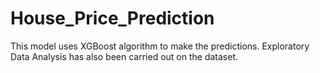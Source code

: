 # House_Price_Prediction
This model uses XGBoost algorithm to make the predictions. Exploratory Data Analysis has also been carried out on the dataset.
